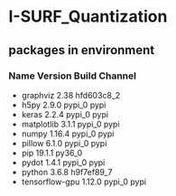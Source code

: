 # I-SURF_Quantization

## packages in environment
### Name                    Version                   Build  Channel
* graphviz                  2.38                 hfd603c8_2
* h5py                      2.9.0                    pypi_0    pypi
* keras                     2.2.4                    pypi_0    pypi
* matplotlib                3.1.1                    pypi_0    pypi
* numpy                     1.16.4                   pypi_0    pypi
* pillow                    6.1.0                    pypi_0    pypi
* pip                       19.1.1                   py36_0
* pydot                     1.4.1                    pypi_0    pypi
* python                    3.6.8                h9f7ef89_7
* tensorflow-gpu            1.12.0                   pypi_0    pypi
